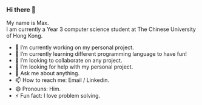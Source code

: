 ### Hi there 👋
My name is Max.   
I am currently a Year 3 computer science student at The Chinese University of Hong Kong.

- 🔭 I’m currently working on my personal project.
- 🌱 I’m currently learning different programming language to have fun!
- 👯 I’m looking to collaborate on any project.
- 🤔 I’m looking for help with my personal project.
- 💬 Ask me about anything.
- 📫 How to reach me: Email / Linkedin.
- 😄 Pronouns: Him.
- ⚡ Fun fact: I love problem solving.
